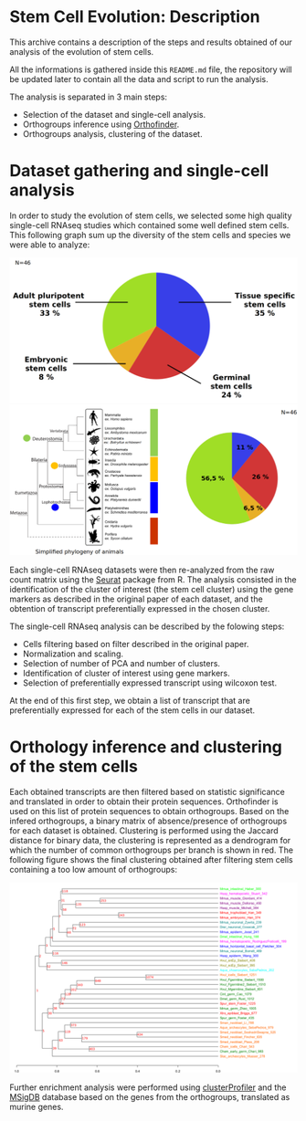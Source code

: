 # Stem Cell Evolution: Description

This archive contains a description of the steps and results obtained of our analysis of the evolution of stem cells. 

All the informations is gathered inside this `README.md` file, the repository will be updated later to contain all the data and script to run the analysis.

The analysis is separated in 3 main steps:

- Selection of the dataset and single-cell analysis.
- Orthogroups inference using [Orthofinder](https://github.com/davidemms/OrthoFinder).
- Orthogroups analysis, clustering of the dataset.

# Dataset gathering and single-cell analysis

In order to study the evolution of stem cells, we selected some high quality single-cell RNAseq studies which contained some well defined stem cells. This following graph sum up the diversity of the stem cells and species we were able to analyze:

![alt text](assets/stem_cells_diversity.png)
![alt text](assets/stem_cells_diversity_phylogeny.png)

Each single-cell RNAseq datasets were then re-analyzed from the raw count matrix using the [Seurat](https://github.com/satijalab/seurat) package from R. The analysis consisted in the identification of the cluster of interest (the stem cell cluster) using the gene markers as described in the original paper of each dataset, and the obtention of transcript preferentially expressed in the chosen cluster.

The single-cell RNAseq analysis can be described by the folowing steps:

- Cells filtering based on filter described in the original paper.
- Normalization and scaling.
- Selection of number of PCA and number of clusters.
- Identification of cluster of interest using gene markers.
- Selection of preferentially expressed transcript using wilcoxon test.

At the end of this first step, we obtain a list of transcript that are preferentially expressed for each of the stem cells in our dataset.

# Orthology inference and clustering of the stem cells

Each obtained transcripts are then filtered based on statistic significance and translated in order to obtain their protein sequences. Orthofinder is used on this list of protein sequences to obtain orthogroups. Based on the infered orthogroups, a binary matrix of absence/presence of orthogroups for each dataset is obtained. Clustering is performed using the Jaccard distance for binary data, the clustering is represented as a dendrogram for which the number of common orthogroups per branch is shown in red. The following figure shows the final clustering obtained after filtering stem cells containing a too low amount of orthogroups:

![alt text](assets/final_clustering.png)

Further enrichment analysis were performed using [clusterProfiler](https://guangchuangyu.github.io/software/clusterProfiler/) and the [MSigDB](https://www.gsea-msigdb.org/gsea/msigdb/) database based on the genes from the orthogroups, translated as murine genes.